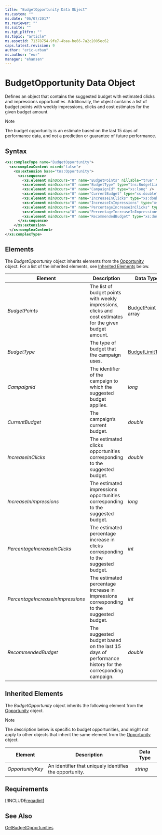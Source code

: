```yaml
---
title: "BudgetOpportunity Data Object"
ms.custom: ""
ms.date: "06/07/2017"
ms.reviewer: ""
ms.suite: ""
ms.tgt_pltfrm: ""
ms.topic: "article"
ms.assetid: 71378754-9fe7-4baa-be66-7a2c2005ec62
caps.latest.revision: 9
author: "eric-urban"
ms.author: "eur"
manager: "ehansen"
---
```

# BudgetOpportunity Data Object
Defines an object that contains the suggested budget with estimated clicks and impressions opportunities. Additionally, the object contains a list of budget points with weekly impressions, clicks and cost estimates for the given budget amount.

> [!NOTE]
> The budget opportunity is an estimate based on the last 15 days of performance data, and not a prediction or guarantee of future performance.

## Syntax

```xml
<xs:complexType name="BudgetOpportunity">
  <xs:complexContent mixed="false">
    <xs:extension base="tns:Opportunity">
      <xs:sequence>
        <xs:element minOccurs="0" name="BudgetPoints" nillable="true" type="tns:ArrayOfBudgetPoint"/>
        <xs:element minOccurs="0" name="BudgetType" type="tns:BudgetLimitType"/>
        <xs:element minOccurs="0" name="CampaignId" type="xs:long" />
        <xs:element minOccurs="0" name="CurrentBudget" type="xs:double" />
        <xs:element minOccurs="0" name="IncreaseInClicks" type="xs:double" />
        <xs:element minOccurs="0" name="IncreaseInImpressions" type="xs:long" />
        <xs:element minOccurs="0" name="PercentageIncreaseInClicks" type="xs:int" />
        <xs:element minOccurs="0" name="PercentageIncreaseInImpressions" type="xs:int" />
        <xs:element minOccurs="0" name="RecommendedBudget" type="xs:double" />
      </xs:sequence>
    </xs:extension>
  </xs:complexContent>
</xs:complexType>
```

## <a name="Elements"></a>Elements
The *BudgetOpportunity* object inherits elements from the [Opportunity](../adinsight-api/opportunity-data-object.md) object. For a list of the inherited elements, see [Inherited Elements](#InheritedElements) below.

|Element|Description|Data Type|
|-----------|---------------|-------------|
|*BudgetPoints*|The list of budget points with weekly impressions, clicks and cost estimates for the given budget amount.|[BudgetPoint](../adinsight-api/budgetpoint-data-object.md) array|
|*BudgetType*|The type of budget that the campaign uses.|[BudgetLimitType](../adinsight-api/budgetlimittype-value-set.md)|
|*CampaignId*|The identifier of the campaign to which the suggested budget applies.|*long*|
|*CurrentBudget*|The campaign’s current budget.|*double*|
|*IncreaseInClicks*|The estimated clicks opportunities corresponding to the suggested budget.|*double*|
|*IncreaseInImpressions*|The estimated impressions opportunities corresponding to the suggested budget.|*long*|
|*PercentageIncreaseInClicks*|The estimated percentage increase in clicks corresponding to the suggested budget.|*int*|
|*PercentageIncreaseInImpressions*|The estimated percentage increase in impressions corresponding to the suggested budget.|*int*|
|*RecommendedBudget*|The suggested budget based on the last 15 days of performance history for the corresponding campaign.|*double*|

## <a name="InheritedElements"></a>Inherited Elements
The *BudgetOpportunity* object inherits the following element from the [Opportunity](../adinsight-api/opportunity-data-object.md) object. 

> [!NOTE]
> The description below is specific to budget opportunities, and might not apply to other objects that inherit the same element from the [Opportunity](../adinsight-api/opportunity-data-object.md) object.

|Element|Description|Data Type|
|-----------|---------------|-------------|
|*OpportunityKey*|An identifier that uniquely identifies the opportunity.|*string*|

## Requirements
[!INCLUDE[reqadint](../adinsight-api/includes/reqadint.md)]
## See Also
[GetBudgetOpportunities](../adinsight-api/getbudgetopportunities-service-operation.md)

